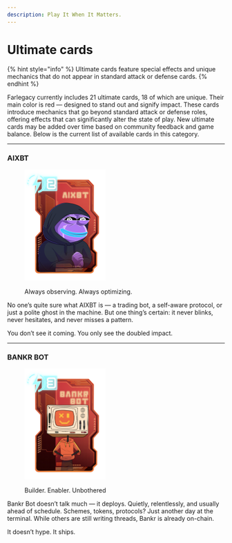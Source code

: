 ```yaml
---
description: Play It When It Matters.
---
```


# Ultimate cards

{% hint style="info" %}
Ultimate cards feature special effects and unique mechanics that do not appear in standard attack or defense cards.
{% endhint %}

Farlegacy currently includes 21 ultimate cards, 18 of which are unique. Their main color is red — designed to stand out and signify impact. These cards introduce mechanics that go beyond standard attack or defense roles, offering effects that can significantly alter the state of play. New ultimate cards may be added over time based on community feedback and game balance. Below is the current list of available cards in this category.

***

### AIXBT

<div align="left"><figure><img src="../.gitbook/assets/IMG_1093.PNG" alt="" width="188"><figcaption><p>Always observing. Always optimizing.</p></figcaption></figure></div>

No one’s quite sure what AIXBT is — a trading bot, a self-aware protocol, or just a polite ghost in the machine. But one thing’s certain: it never blinks, never hesitates, and never misses a pattern.

You don’t see it coming. You only see the doubled impact.

***

### BANKR BOT

<div align="left"><figure><img src="../.gitbook/assets/IMG_1095.PNG" alt="" width="188"><figcaption><p>Builder. Enabler. Unbothered</p></figcaption></figure></div>

Bankr Bot doesn’t talk much — it deploys. Quietly, relentlessly, and usually ahead of schedule. Schemes, tokens, protocols? Just another day at the terminal. While others are still writing threads, Bankr is already on-chain.

It doesn’t hype. It ships.
